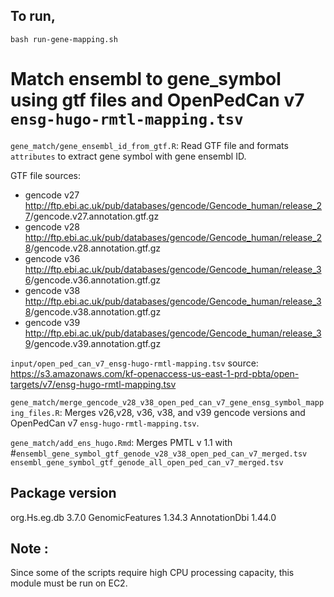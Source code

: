 ## To run, 
```
bash run-gene-mapping.sh
```

# Match ensembl to gene_symbol using gtf files and OpenPedCan v7 `ensg-hugo-rmtl-mapping.tsv`

`gene_match/gene_ensembl_id_from_gtf.R`: Read GTF file and formats `attributes` to extract gene symbol with gene ensembl ID.

GTF file sources:

- gencode v27 <http://ftp.ebi.ac.uk/pub/databases/gencode/Gencode_human/release_27>/gencode.v27.annotation.gtf.gz
- gencode v28 <http://ftp.ebi.ac.uk/pub/databases/gencode/Gencode_human/release_28>/gencode.v28.annotation.gtf.gz
- gencode v36 <http://ftp.ebi.ac.uk/pub/databases/gencode/Gencode_human/release_36>/gencode.v36.annotation.gtf.gz
- gencode v38 <http://ftp.ebi.ac.uk/pub/databases/gencode/Gencode_human/release_38>/gencode.v38.annotation.gtf.gz
- gencode v39 <http://ftp.ebi.ac.uk/pub/databases/gencode/Gencode_human/release_39>/gencode.v39.annotation.gtf.gz


`input/open_ped_can_v7_ensg-hugo-rmtl-mapping.tsv` source: <https://s3.amazonaws.com/kf-openaccess-us-east-1-prd-pbta/open-targets/v7/ensg-hugo-rmtl-mapping.tsv>

`gene_match/merge_gencode_v28_v38_open_ped_can_v7_gene_ensg_symbol_mapping_files.R`: Merges v26,v28, v36, v38, and v39 gencode versions and OpenPedCan v7 `ensg-hugo-rmtl-mapping.tsv`.

`gene_match/add_ens_hugo.Rmd`: Merges PMTL v 1.1 with #`ensembl_gene_symbol_gtf_genode_v28_v38_open_ped_can_v7_merged.tsv`
`ensembl_gene_symbol_gtf_genode_all_open_ped_can_v7_merged.tsv`

## Package version

org.Hs.eg.db 3.7.0
GenomicFeatures 1.34.3
AnnotationDbi 1.44.0

## Note :
Since some of the scripts require high CPU processing capacity, this module must be run on EC2.
